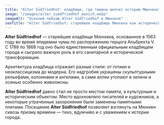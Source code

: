 ```yaml
---
title: "Alter Südfriedhof: кладбище, где тишина шепчет историю Мюнхена"
image: "/images/alter_suedfriedhof_munich.webp"
imageAlt: "Осенний пейзаж Alter Südfriedhof в Мюнхене"
seoTitle: "Alter Südfriedhof: старейшее кладбище Мюнхена как исторический памятник"
---
```


**Alter Südfriedhof** — старейшее кладбище Мюнхена, основанное в 1563 году во время эпидемии чумы по распоряжению герцога Альбрехта V. С 1788 по 1868 год оно было единственным официальным кладбищем города и сыграло важную роль в его санитарной и исторической трансформации.

Архитектура кладбища отражает разные стили: от готики и неоклассицизма до модерна. Его надгробия украшены скульптурными рельефами, колоннами и ангелами, а сами аллеи утопают в зелени и осенью особенно живописны. 

**Alter Südfriedhof** давно стал не просто местом памяти, а культурным и историческим объектом. Место вдохновляло писателей и художников, а некоторые утраченные захоронения были заменены памятными плитами. Посещение **Alter Südfriedhof** позволяет взглянуть на Мюнхен сквозь призму времени — тихо, вдумчиво и с уважением к истории города.